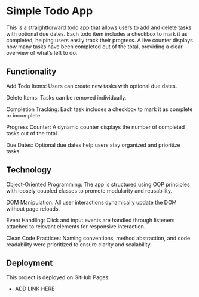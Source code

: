 # Simple Todo App

This is a straightforward todo app that allows users to add and delete tasks with optional due dates. Each todo item includes a checkbox to mark it as completed, helping users easily track their progress. A live counter displays how many tasks have been completed out of the total, providing a clear overview of what’s left to do.

## Functionality

Add Todo Items: Users can create new tasks with optional due dates.

Delete Items: Tasks can be removed individually.

Completion Tracking: Each task includes a checkbox to mark it as complete or incomplete.

Progress Counter: A dynamic counter displays the number of completed tasks out of the total.

Due Dates: Optional due dates help users stay organized and prioritize tasks.

## Technology

Object-Oriented Programming: The app is structured using OOP principles with loosely coupled classes to promote modularity and reusability.

DOM Manipulation: All user interactions dynamically update the DOM without page reloads.

Event Handling: Click and input events are handled through listeners attached to relevant elements for responsive interaction.

Clean Code Practices: Naming conventions, method abstraction, and code readability were prioritized to ensure clarity and scalability.

## Deployment

This project is deployed on GitHub Pages:

- ADD LINK HERE
